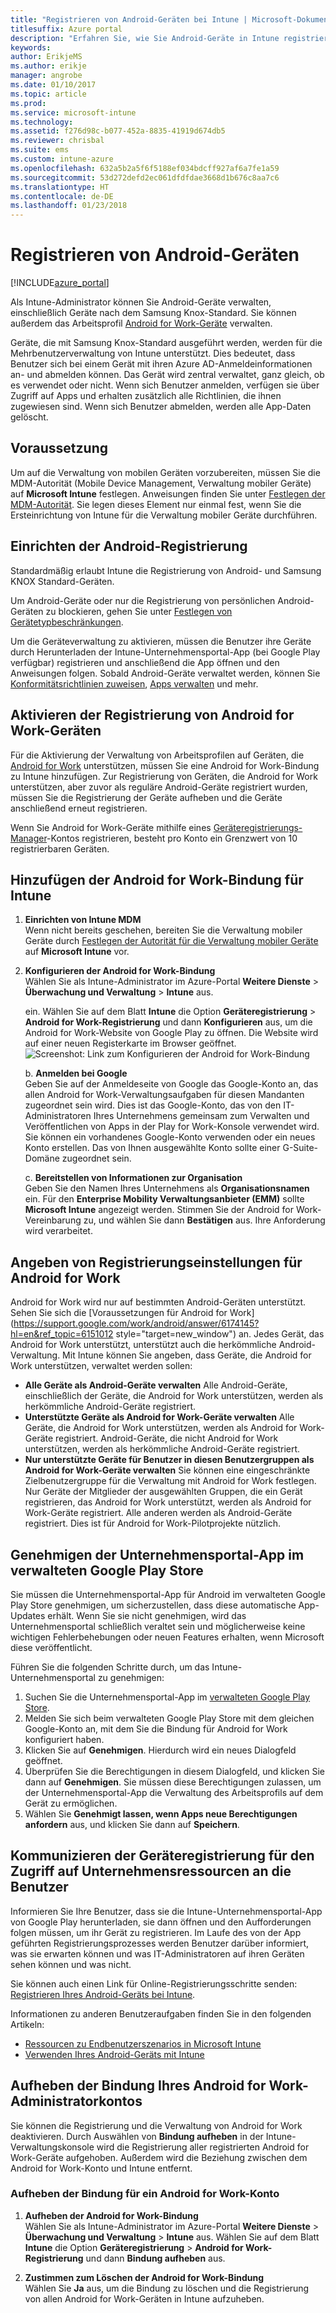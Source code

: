 ```yaml
---
title: "Registrieren von Android-Geräten bei Intune | Microsoft-Dokumentation"
titlesuffix: Azure portal
description: "Erfahren Sie, wie Sie Android-Geräte in Intune registrieren."
keywords: 
author: ErikjeMS
ms.author: erikje
manager: angrobe
ms.date: 01/10/2017
ms.topic: article
ms.prod: 
ms.service: microsoft-intune
ms.technology: 
ms.assetid: f276d98c-b077-452a-8835-41919d674db5
ms.reviewer: chrisbal
ms.suite: ems
ms.custom: intune-azure
ms.openlocfilehash: 632a5b2a5f6f5188ef034bdcff927af6a7fe1a59
ms.sourcegitcommit: 53d272defd2ec061dfdfdae3668d1b676c8aa7c6
ms.translationtype: HT
ms.contentlocale: de-DE
ms.lasthandoff: 01/23/2018
---
```

# <a name="enroll-android-devices"></a>Registrieren von Android-Geräten

[!INCLUDE[azure_portal](./includes/azure_portal.md)]

Als Intune-Administrator können Sie Android-Geräte verwalten, einschließlich Geräte nach dem Samsung Knox-Standard. Sie können außerdem das Arbeitsprofil [Android for Work-Geräte](#enable-enrollment-of-android-for-work-devices) verwalten.

Geräte, die mit Samsung Knox-Standard ausgeführt werden, werden für die Mehrbenutzerverwaltung von Intune unterstützt. Dies bedeutet, dass Benutzer sich bei einem Gerät mit ihren Azure AD-Anmeldeinformationen an- und abmelden können. Das Gerät wird zentral verwaltet, ganz gleich, ob es verwendet oder nicht. Wenn sich Benutzer anmelden, verfügen sie über Zugriff auf Apps und erhalten zusätzlich alle Richtlinien, die ihnen zugewiesen sind. Wenn sich Benutzer abmelden, werden alle App-Daten gelöscht.

## <a name="prerequisite"></a>Voraussetzung

Um auf die Verwaltung von mobilen Geräten vorzubereiten, müssen Sie die MDM-Autorität (Mobile Device Management, Verwaltung mobiler Geräte) auf **Microsoft Intune** festlegen. Anweisungen finden Sie unter [Festlegen der MDM-Autorität](mdm-authority-set.md). Sie legen dieses Element nur einmal fest, wenn Sie die Ersteinrichtung von Intune für die Verwaltung mobiler Geräte durchführen.

## <a name="set-up-android-enrollment"></a>Einrichten der Android-Registrierung

Standardmäßig erlaubt Intune die Registrierung von Android- und Samsung KNOX Standard-Geräten.

Um Android-Geräte oder nur die Registrierung von persönlichen Android-Geräten zu blockieren, gehen Sie unter [Festlegen von Gerätetypbeschränkungen](enrollment-restrictions-set.md).

Um die Geräteverwaltung zu aktivieren, müssen die Benutzer ihre Geräte durch Herunterladen der Intune-Unternehmensportal-App (bei Google Play verfügbar) registrieren und anschließend die App öffnen und den Anweisungen folgen. Sobald Android-Geräte verwaltet werden, können Sie [Konformitätsrichtlinien zuweisen](compliance-policy-create-android.md), [Apps verwalten](app-management.md) und mehr.

## <a name="enable-enrollment-of-android-for-work-devices"></a>Aktivieren der Registrierung von Android for Work-Geräten

Für die Aktivierung der Verwaltung von Arbeitsprofilen auf Geräten, die [Android for Work](https://support.google.com/work/android/answer/6174145?hl=en&ref_topic=6151012) unterstützen, müssen Sie eine Android for Work-Bindung zu Intune hinzufügen. Zur Registrierung von Geräten, die Android for Work unterstützen, aber zuvor als reguläre Android-Geräte registriert wurden, müssen Sie die Registrierung der Geräte aufheben und die Geräte anschließend erneut registrieren.

Wenn Sie Android for Work-Geräte mithilfe eines [Geräteregistrierungs-Manager](device-enrollment-manager-enroll.md)-Kontos registrieren, besteht pro Konto ein Grenzwert von 10 registrierbaren Geräten.

## <a name="add-android-for-work-binding-for-intune"></a>Hinzufügen der Android for Work-Bindung für Intune

1. **Einrichten von Intune MDM**<br>
Wenn nicht bereits geschehen, bereiten Sie die Verwaltung mobiler Geräte durch [Festlegen der Autorität für die Verwaltung mobiler Geräte](mdm-authority-set.md) auf **Microsoft Intune** vor.
2. **Konfigurieren der Android for Work-Bindung**<br>
    Wählen Sie als Intune-Administrator im Azure-Portal **Weitere Dienste** > **Überwachung und Verwaltung** > **Intune** aus.

   ein. Wählen Sie auf dem Blatt **Intune** die Option **Geräteregistrierung**  > **Android for Work-Registrierung** und dann **Konfigurieren** aus, um die Android for Work-Website von Google Play zu öffnen. Die Website wird auf einer neuen Registerkarte im Browser geöffnet.
   ![Screenshot: Link zum Konfigurieren der Android for Work-Bindung](./media/android-work-bind.png)

   b. **Anmelden bei Google**<br>
   Geben Sie auf der Anmeldeseite von Google das Google-Konto an, das allen Android for Work-Verwaltungsaufgaben für diesen Mandanten zugeordnet sein wird. Dies ist das Google-Konto, das von den IT-Administratoren Ihres Unternehmens gemeinsam zum Verwalten und Veröffentlichen von Apps in der Play for Work-Konsole verwendet wird. Sie können ein vorhandenes Google-Konto verwenden oder ein neues Konto erstellen.  Das von Ihnen ausgewählte Konto sollte einer G-Suite-Domäne zugeordnet sein.

   c. **Bereitstellen von Informationen zur Organisation**<br>
   Geben Sie den Namen Ihres Unternehmens als **Organisationsnamen** ein. Für den **Enterprise Mobility Verwaltungsanbieter (EMM)** sollte **Microsoft Intune** angezeigt werden. Stimmen Sie der Android for Work-Vereinbarung zu, und wählen Sie dann **Bestätigen** aus. Ihre Anforderung wird verarbeitet.

## <a name="specify-android-for-work-enrollment-settings"></a>Angeben von Registrierungseinstellungen für Android for Work
   Android for Work wird nur auf bestimmten Android-Geräten unterstützt. Sehen Sie sich die [Voraussetzungen für Android for Work](https://support.google.com/work/android/answer/6174145?hl=en&ref_topic=6151012 style="target=new_window") an. Jedes Gerät, das Android for Work unterstützt, unterstützt auch die herkömmliche Android-Verwaltung. Mit Intune können Sie angeben, dass Geräte, die Android for Work unterstützen, verwaltet werden sollen:

   - **Alle Geräte als Android-Geräte verwalten** Alle Android-Geräte, einschließlich der Geräte, die Android for Work unterstützen, werden als herkömmliche Android-Geräte registriert.
   - **Unterstützte Geräte als Android for Work-Geräte verwalten** Alle Geräte, die Android for Work unterstützen, werden als Android for Work-Geräte registriert. Android-Geräte, die nicht Android for Work unterstützen, werden als herkömmliche Android-Geräte registriert.
   - **Nur unterstützte Geräte für Benutzer in diesen Benutzergruppen als Android for Work-Geräte verwalten** Sie können eine eingeschränkte Zielbenutzergruppe für die Verwaltung mit Android for Work festlegen. Nur Geräte der Mitglieder der ausgewählten Gruppen, die ein Gerät registrieren, das Android for Work unterstützt, werden als Android for Work-Geräte registriert. Alle anderen werden als Android-Geräte registriert. Dies ist für Android for Work-Pilotprojekte nützlich.

## <a name="approve-the-company-portal-app-in-the-managed-google-play-store"></a>Genehmigen der Unternehmensportal-App im verwalteten Google Play Store
Sie müssen die Unternehmensportal-App für Android im verwalteten Google Play Store genehmigen, um sicherzustellen, dass diese automatische App-Updates erhält. Wenn Sie sie nicht genehmigen, wird das Unternehmensportal schließlich veraltet sein und möglicherweise keine wichtigen Fehlerbehebungen oder neuen Features erhalten, wenn Microsoft diese veröffentlicht.

Führen Sie die folgenden Schritte durch, um das Intune-Unternehmensportal zu genehmigen:

1.  Suchen Sie die Unternehmensportal-App im [verwalteten Google Play Store](https://play.google.com/work/apps/details?id=com.microsoft.windowsintune.companyportal).
2.  Melden Sie sich beim verwalteten Google Play Store mit dem gleichen Google-Konto an, mit dem Sie die Bindung für Android for Work konfiguriert haben.
3.  Klicken Sie auf **Genehmigen**.  Hierdurch wird ein neues Dialogfeld geöffnet.
4.  Überprüfen Sie die Berechtigungen in diesem Dialogfeld, und klicken Sie dann auf **Genehmigen**. Sie müssen diese Berechtigungen zulassen, um der Unternehmensportal-App die Verwaltung des Arbeitsprofils auf dem Gerät zu ermöglichen.
5.  Wählen Sie **Genehmigt lassen, wenn Apps neue Berechtigungen anfordern** aus, und klicken Sie dann auf **Speichern**.

<!--  ## Next steps for Android for Work
After configuring the Android for Work binding and settings, you can do the following:
- [Deploy Android for Work apps](android-for-work-apps.md)
- [Add Android for Work configuration policies](android-for-work-policy-settings-in-microsoft-intune.md)  -->

## <a name="tell-your-users-how-to-enroll-their-devices-to-access-company-resources"></a>Kommunizieren der Geräteregistrierung für den Zugriff auf Unternehmensressourcen an die Benutzer

Informieren Sie Ihre Benutzer, dass sie die Intune-Unternehmensportal-App von Google Play herunterladen, sie dann öffnen und den Aufforderungen folgen müssen, um ihr Gerät zu registrieren. Im Laufe des von der App geführten Registrierungsprozesses werden Benutzer darüber informiert, was sie erwarten können und was IT-Administratoren auf ihren Geräten sehen können und was nicht.

Sie können auch einen Link für Online-Registrierungsschritte senden: [Registrieren Ihres Android-Geräts bei Intune](https://docs.microsoft.com/intune-user-help/enroll-your-device-in-intune-android).

Informationen zu anderen Benutzeraufgaben finden Sie in den folgenden Artikeln:

- [Ressourcen zu Endbenutzerszenarios in Microsoft Intune](end-user-educate.md)
- [Verwenden Ihres Android-Geräts mit Intune](https://docs.microsoft.com/intune-user-help/using-your-android-device-with-intune)

## <a name="unbind-your-android-for-work-administrative-account"></a>Aufheben der Bindung Ihres Android for Work-Administratorkontos

Sie können die Registrierung und die Verwaltung von Android for Work deaktivieren. Durch Auswählen von **Bindung aufheben** in der Intune-Verwaltungskonsole wird die Registrierung aller registrierten Android for Work-Geräte aufgehoben. Außerdem wird die Beziehung zwischen dem Android for Work-Konto und Intune entfernt.

### <a name="to-unbind-an-android-for-work-account"></a>Aufheben der Bindung für ein Android for Work-Konto

1. **Aufheben der Android for Work-Bindung**<br>
    Wählen Sie als Intune-Administrator im Azure-Portal **Weitere Dienste** > **Überwachung und Verwaltung** > **Intune** aus.  Wählen Sie auf dem Blatt **Intune** die Option **Geräteregistrierung** > **Android for Work-Registrierung** und dann **Bindung aufheben** aus.

2. **Zustimmen zum Löschen der Android for Work-Bindung**<br>
  Wählen Sie **Ja** aus, um die Bindung zu löschen und die Registrierung von allen Android for Work-Geräten in Intune aufzuheben.
